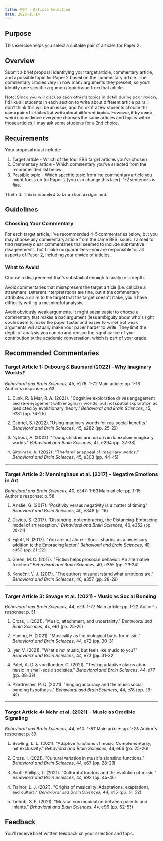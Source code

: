 ```yaml
---
title: P04 - Article Selection
date: 2025-10-14
---
```


## Purpose

This exercise helps you select a suitable pair of articles for Paper 2.

## Overview

Submit a brief proposal identifying your target article, commentary article, and a possible topic for Paper 2 based on the commentary article. The commentary articles vary in how many arguments they present, so you'll identify one specific argument/topic/issue from that article.

Note: Since you will discuss each other's topics in detail during peer review, I'd like all students in each section to write about different article pairs. I don't think this will be an issue, and I'm ok if a few students choose the same pair of articles but write about different topics. However, if by some weird coincidence everyone chooses the same articles and topics within those articles, I may ask some students for a 2nd choice.

## Requirements

Your proposal must include:

1. Target article - Which of the four BBS target articles you've chosen
2. Commentary article - Which commentary you've selected from the recommended list below
3. Possible topic - Which specific topic from the commentary article you might focus on for Paper 2 (you can change this later). 1-2 sentences is fine.

That's it. This is intended to be a short assignment.

## Guidelines

### Choosing Your Commentary

For each target article, I've recommended 4-5 commentaries below, but you may choose any commentary article from the same BBS issues. I aimed to find relatively clear commentaries that seemed to include substantive disagreements, but I make no guarantees--you are responsible for all aspects of Paper 2, including your choice of articles.

### What to Avoid

Choose a disagreement that's substantial enough to analyze in depth.

Avoid commentaries that misrepresent the target article (i.e. criticize a strawman). Different interpretations are fine, but if the commentary attributes a claim to the target that the target doesn't make, you'll have difficulty writing a meaningful analysis.

Avoid obviously weak arguments. It might seem easier to choose a commentary that makes a bad argument (less ambiguity about who's right could seem to make the paper faster and easier to write) but weak arguments will actually make your paper harder to write. They limit the depth of analysis you can do and reduce the significance of your contribution to the academic conversation, which is part of your grade.

## Recommended Commentaries

### Target Article 1: Dubourg & Baumard (2022) - Why Imaginary Worlds?

*Behavioral and Brain Sciences*, 45, e276: 1-72
Main article: pp. 1-18
Author's response: p. 63

1. Dunk, R. & Mar, R. A. (2022). "Cognitive exploration drives engagement and re-engagement with imaginary worlds, but not spatial exploration as predicted by evolutionary theory." *Behavioral and Brain Sciences*, 45, e281 (pp. 24-25)

2. Gabriel, S. (2022). "Using imaginary worlds for real social benefits." *Behavioral and Brain Sciences*, 45, e282 (pp. 25-26)

3. Nyhout, A. (2022). "Young children are not driven to explore imaginary worlds." *Behavioral and Brain Sciences*, 45, e294 (pp. 37-38)

4. Shtulman, A. (2022). "The familiar appeal of imaginary worlds." *Behavioral and Brain Sciences*, 45, e303 (pp. 44-45)

---

### Target Article 2: Menninghaus et al. (2017) - Negative Emotions in Art

*Behavioral and Brain Sciences*, 40, e347: 1-63
Main article: pp. 1-15
Author's response: p. 58

1. Ainslie, G. (2017). "Positivity versus negativity is a matter of timing." *Behavioral and Brain Sciences*, 40, e348 (p. 16)

2. Davies, S. (2017). "Distancing, not embracing, the Distancing-Embracing model of art reception." *Behavioral and Brain Sciences*, 40, e352 (pp. 20-21)

3. Egloff, B. (2017). "You are not alone - Social sharing as a necessary addition to the Embracing factor." *Behavioral and Brain Sciences*, 40, e353 (pp. 21-22)

4. Green, M. C. (2017). "Fiction helps prosocial behavior: An alternative function." *Behavioral and Brain Sciences*, 40, e355 (pp. 23-24)

5. Konečni, V. J. (2017). "The authors misunderstand what emotions are." *Behavioral and Brain Sciences*, 40, e357 (pp. 28-29)

---

### Target Article 3: Savage et al. (2021) - Music as Social Bonding

*Behavioral and Brain Sciences*, 44, e59: 1-77
Main article: pp. 1-22
Author's response: p. 61

1. Cross, I. (2021). "Music, attachment, and uncertainty." *Behavioral and Brain Sciences*, 44, e61 (pp. 25-26)

2. Honing, H. (2021). "Musicality as the biological basis for music." *Behavioral and Brain Sciences*, 44, e72 (pp. 30-31)

3. Iyer, V. (2021). "What's not music, but feels like music to you?" *Behavioral and Brain Sciences*, 44, e73 (pp. 31-32)

4. Patel, A. D. & von Rueden, C. (2021). "Testing adaptive claims about music in small-scale societies." *Behavioral and Brain Sciences*, 44, e77 (pp. 38-39)

5. Pfordresher, P. Q. (2021). "Singing accuracy and the music social bonding hypothesis." *Behavioral and Brain Sciences*, 44, e78 (pp. 39-40)

---

### Target Article 4: Mehr et al. (2021) - Music as Credible Signaling

*Behavioral and Brain Sciences*, 44, e60: 1-87
Main article: pp. 1-23
Author's response: p. 69

1. Bowling, D. L. (2021). "Adaptive functions of music: Complementarity, not exclusivity." *Behavioral and Brain Sciences*, 44, e66 (pp. 25-26)

2. Cross, I. (2021). "Cultural variation in music's signaling functions." *Behavioral and Brain Sciences*, 44, e67 (pp. 28-29)

3. Scott-Phillips, T. (2021). "Cultural attractors and the evolution of music." *Behavioral and Brain Sciences*, 44, e92 (pp. 45-46)

4. Trainor, L. J. (2021). "Origins of musicality: Adaptations, exaptations, and culture." *Behavioral and Brain Sciences*, 44, e95 (pp. 51-52)

5. Trehub, S. E. (2021). "Musical communication between parents and infants." *Behavioral and Brain Sciences*, 44, e96 (pp. 52-53)

## Feedback

You'll receive brief written feedback on your selection and topic.
